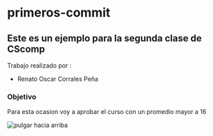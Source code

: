 # primeros-commit
## Este es un ejemplo para la segunda clase de CScomp
Trabajo realizado por :
- Renato Oscar Corrales Peña
### Objetivo 

Para esta ocasion voy a aprobar el curso con un promedio mayor a 16

![pulgar hacia arriba](https://th.bing.com/th/id/R.a862974a55eeadabacda9192ad0a0785?rik=edoUEszX0bb%2fsQ&riu=http%3a%2f%2fclipart-library.com%2fimages_k%2ffacebook-reactions-transparent%2ffacebook-reactions-transparent-1.jpg&ehk=DNWY0qt%2bC1EGkQvmQfi8xizEl1VoYFkYUcHD58Ty%2ffE%3d&risl=&pid=ImgRaw&r=0)
